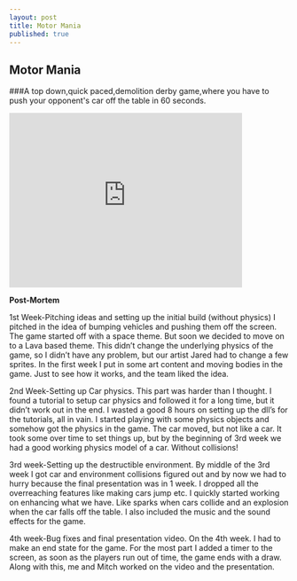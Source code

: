 ```yaml
---
layout: post
title: Motor Mania
published: true
---
```



## Motor Mania
###A top down,quick paced,demolition derby game,where you have to push your opponent's car off the table in 60 seconds.
<iframe width="420" height="315" src="https://www.youtube.com/embed/pjxKk7TVkGc" frameborder="0" allowfullscreen></iframe>

**Post-Mortem**

1st Week-Pitching ideas and setting up the initial build (without physics)
I pitched in the idea of bumping vehicles and pushing them off the screen. The game started off with a
space theme. But soon we decided to move on to a Lava based theme. This didn’t change the underlying
physics of the game, so I didn’t have any problem, but our artist Jared had to change a few sprites. In the
first week I put in some art content and moving bodies in the game. Just to see how it works, and the
team liked the idea.

2nd Week-Setting up Car physics.
This part was harder than I thought. I found a tutorial to setup car physics and followed it for a long
time, but it didn’t work out in the end. I wasted a good 8 hours on setting up the dll’s for the tutorials, all
in vain. I started playing with some physics objects and somehow got the physics in the game. The car
moved, but not like a car. It took some over time to set things up, but by the beginning of 3rd week we
had a good working physics model of a car. Without collisions!

3rd week-Setting up the destructible environment.
By middle of the 3rd week I got car and environment collisions figured out and by now we had to hurry
because the final presentation was in 1 week. I dropped all the overreaching features like making cars
jump etc. I quickly started working on enhancing what we have. Like sparks when cars collide and an
explosion when the car falls off the table. I also included the music and the sound effects for the game.

4th week-Bug fixes and final presentation video.
On the 4th week. I had to make an end state for the game. For the most part I added a timer to the
screen, as soon as the players run out of time, the game ends with a draw. Along with this, me and
Mitch worked on the video and the presentation.

